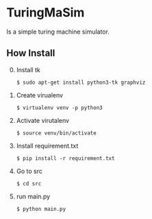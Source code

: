 # TuringMaSim

Is a simple turing machine simulator.

## How Install ##
 0. Install tk
    ```shell
    $ sudo apt-get install python3-tk graphviz
    ```
 1. Create virualenv 
    ```shell
    $ virtualenv venv -p python3
    ```
 2. Activate virutalenv
     ```shell
    $ source venv/bin/activate
    ```
 3. Install requirement.txt
    ```shell
    $ pip install -r requirement.txt
    ```
 4. Go to src 
    ```shell
    $ cd src
    ```
 5. run main.py
    ```shell
    $ python main.py
    ```

